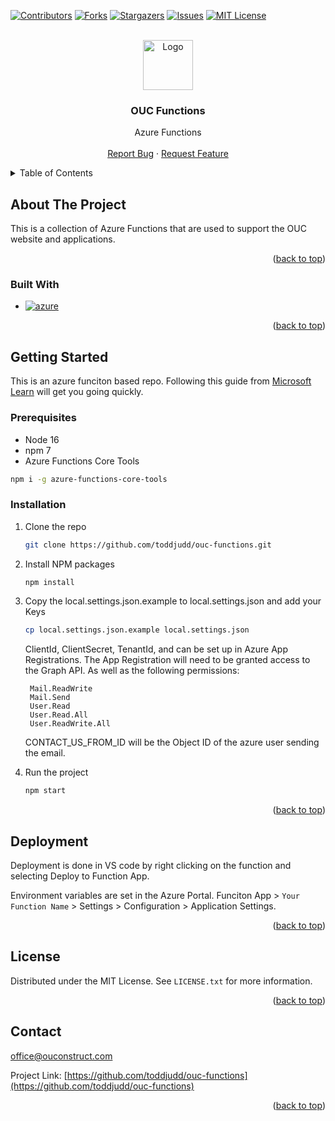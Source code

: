 <!-- Improved compatibility of back to top link: See: https://github.com/othneildrew/Best-README-Template/pull/73 -->

<a name="readme-top"></a>

<!--
*** Thanks for checking out the Best-README-Template. If you have a suggestion
*** that would make this better, please fork the repo and create a pull request
*** or simply open an issue with the tag "enhancement".
*** Don't forget to give the project a star!
*** Thanks again! Now go create something AMAZING! :D
-->

<!-- PROJECT SHIELDS -->
<!--
*** I'm using markdown "reference style" links for readability.
*** Reference links are enclosed in brackets [ ] instead of parentheses ( ).
*** See the bottom of this document for the declaration of the reference variables
*** for contributors-url, forks-url, etc. This is an optional, concise syntax you may use.
*** https://www.markdownguide.org/basic-syntax/#reference-style-links
-->

[![Contributors][contributors-shield]][contributors-url]
[![Forks][forks-shield]][forks-url] [![Stargazers][stars-shield]][stars-url]
[![Issues][issues-shield]][issues-url]
[![MIT License][license-shield]][license-url]

<!-- PROJECT LOGO -->
<br />
<div align="center">
  <a href="https://github.com/toddjudd/ouc-functions">
    <img src="https://ouconstruct.com/static/media/logogreennopole.7ec17956a2189aff9418.png" alt="Logo" width="80" height="80">
  </a>

<h3 align="center">OUC Functions</h3>

  <p align="center">
    Azure Functions
    <br />
    <br />
    <a href="https://github.com/toddjudd/ouc-functions/issues">Report Bug</a>
    ·
    <a href="https://github.com/toddjudd/ouc-functions/issues">Request Feature</a>
  </p>
</div>

<!-- TABLE OF CONTENTS -->
<details>
  <summary>Table of Contents</summary>
  <ol>
    <li>
      <a href="#about-the-project">About The Project</a>
      <ul>
        <li><a href="#built-with">Built With</a></li>
      </ul>
    </li>
    <li>
      <a href="#getting-started">Getting Started</a>
      <ul>
        <li><a href="#prerequisites">Prerequisites</a></li>
        <li><a href="#installation">Installation</a></li>
      </ul>
    </li>
    <li><a href="#license">License</a></li>
    <li><a href="#contact">Contact</a></li>
    <li><a href="#acknowledgments">Acknowledgments</a></li>
  </ol>
</details>

<!-- ABOUT THE PROJECT -->

## About The Project

This is a collection of Azure Functions that are used to support the OUC website
and applications.

<p align="right">(<a href="#readme-top">back to top</a>)</p>

### Built With

- [![azure][azure.com]][azure-url]

<p align="right">(<a href="#readme-top">back to top</a>)</p>

<!-- GETTING STARTED -->

## Getting Started

This is an azure funciton based repo. Following this guide from
[Microsoft Learn](https://learn.microsoft.com/en-us/azure/azure-functions/create-first-function-vs-code-typescript?pivots=nodejs-model-v3)
will get you going quickly.

### Prerequisites

- Node 16
- npm 7
- Azure Functions Core Tools

```sh
npm i -g azure-functions-core-tools
```

### Installation

1. Clone the repo
   ```sh
   git clone https://github.com/toddjudd/ouc-functions.git
   ```
2. Install NPM packages
   ```sh
   npm install
   ```
3. Copy the local.settings.json.example to local.settings.json and add your Keys

   ```sh
   cp local.settings.json.example local.settings.json
   ```

   ClientId, ClientSecret, TenantId, and can be set up in Azure App
   Registrations. The App Registration will need to be granted access to the
   Graph API. As well as the following permissions:

   ```
    Mail.ReadWrite
    Mail.Send
    User.Read
    User.Read.All
    User.ReadWrite.All
   ```

   CONTACT_US_FROM_ID will be the Object ID of the azure user sending the email.

4. Run the project
   ```sh
   npm start
   ```

<p align="right">(<a href="#readme-top">back to top</a>)</p>

<!-- DEPLOYMENT -->

## Deployment

Deployment is done in VS code by right clicking on the function and selecting
Deploy to Function App.

Environment variables are set in the Azure Portal. Funciton App >
`Your Function Name` > Settings > Configuration > Application Settings.

<p align="right">(<a href="#readme-top">back to top</a>)</p>

<!-- LICENSE -->

## License

Distributed under the MIT License. See `LICENSE.txt` for more information.

<p align="right">(<a href="#readme-top">back to top</a>)</p>

<!-- CONTACT -->

## Contact

office@ouconstruct.com

Project Link:
[https://github.com/toddjudd/ouc-functions](https://github.com/toddjudd/ouc-functions)

<p align="right">(<a href="#readme-top">back to top</a>)</p>

<!-- MARKDOWN LINKS & IMAGES -->
<!-- https://www.markdownguide.org/basic-syntax/#reference-style-links -->

[contributors-shield]:
  https://img.shields.io/github/contributors/toddjudd/ouc-functions.svg?style=for-the-badge
[contributors-url]:
  https://github.com/toddjudd/ouc-functions/graphs/contributors
[forks-shield]:
  https://img.shields.io/github/forks/toddjudd/ouc-functions.svg?style=for-the-badge
[forks-url]: https://github.com/toddjudd/ouc-functions/network/members
[stars-shield]:
  https://img.shields.io/github/stars/toddjudd/ouc-functions.svg?style=for-the-badge
[stars-url]: https://github.com/toddjudd/ouc-functions/stargazers
[issues-shield]:
  https://img.shields.io/github/issues/toddjudd/ouc-functions.svg?style=for-the-badge
[issues-url]: https://github.com/toddjudd/ouc-functions/issues
[license-shield]:
  https://img.shields.io/github/license/toddjudd/ouc-functions.svg?style=for-the-badge
[license-url]: https://github.com/toddjudd/ouc-functions/blob/master/LICENSE.txt
[product-screenshot]: images/screenshot.png
[Azure.com]:
  https://img.shields.io/badge/azure-0769AD?style=for-the-badge&logo=azure&logoColor=white
[Azure-url]: https://Azure.com
